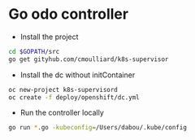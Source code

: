 # Go odo controller

- Install the project

```bash
cd $GOPATH/src
go get gityhub.com/cmoulliard/k8s-supervisor
```

- Install the dc without initContainer
```bash
oc new-project k8s-supervisord
oc create -f deploy/openshift/dc.yml
```

- Run the controller locally

```bash
go run *.go -kubeconfig=/Users/dabou/.kube/config
```